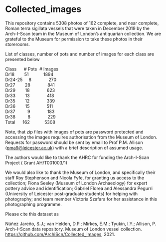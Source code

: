 # Collected_images

This repository contains 5308 photos of 162 complete, and near complete, Roman terra sigillata vessels that were taken in December 2019 by the Arch-I-Scan team in the Museum of London’s antiquarian collection. We are grateful to the Museum for permission to take these photos in their storerooms.

List of classes, number of pots and number of images for each class are presented below

Class&nbsp;&nbsp;&nbsp;&nbsp;&nbsp;&nbsp;# Pots&nbsp;&nbsp;# Images <br>
Dr18&nbsp;&nbsp;&nbsp;&nbsp;&nbsp;&nbsp;&nbsp;&nbsp;51&nbsp;&nbsp;&nbsp;&nbsp;&nbsp;&nbsp;&nbsp;&nbsp;&nbsp;&nbsp;&nbsp;&nbsp;1894<br>
Dr24-25&nbsp;&nbsp;&nbsp;&nbsp;&nbsp;8&nbsp;&nbsp;&nbsp;&nbsp;&nbsp;&nbsp;&nbsp;&nbsp;&nbsp;&nbsp;&nbsp;&nbsp;&nbsp;&nbsp;270<br>
Dr27&nbsp;&nbsp;&nbsp;&nbsp;&nbsp;&nbsp;&nbsp;&nbsp;28&nbsp;&nbsp;&nbsp;&nbsp;&nbsp;&nbsp;&nbsp;&nbsp;&nbsp;&nbsp;&nbsp;&nbsp;&nbsp;&nbsp;841<br>
Dr29&nbsp;&nbsp;&nbsp;&nbsp;&nbsp;&nbsp;&nbsp;&nbsp;18&nbsp;&nbsp;&nbsp;&nbsp;&nbsp;&nbsp;&nbsp;&nbsp;&nbsp;&nbsp;&nbsp;&nbsp;&nbsp;&nbsp;623<br>
Dr33&nbsp;&nbsp;&nbsp;&nbsp;&nbsp;&nbsp;&nbsp;&nbsp;13&nbsp;&nbsp;&nbsp;&nbsp;&nbsp;&nbsp;&nbsp;&nbsp;&nbsp;&nbsp;&nbsp;&nbsp;&nbsp;&nbsp;418<br>
Dr35&nbsp;&nbsp;&nbsp;&nbsp;&nbsp;&nbsp;&nbsp;&nbsp;12&nbsp;&nbsp;&nbsp;&nbsp;&nbsp;&nbsp;&nbsp;&nbsp;&nbsp;&nbsp;&nbsp;&nbsp;&nbsp;&nbsp;339<br>
Dr36&nbsp;&nbsp;&nbsp;&nbsp;&nbsp;&nbsp;&nbsp;&nbsp;15&nbsp;&nbsp;&nbsp;&nbsp;&nbsp;&nbsp;&nbsp;&nbsp;&nbsp;&nbsp;&nbsp;&nbsp;&nbsp;&nbsp;511<br>
Dr37&nbsp;&nbsp;&nbsp;&nbsp;&nbsp;&nbsp;&nbsp;&nbsp;&nbsp;&nbsp;9&nbsp;&nbsp;&nbsp;&nbsp;&nbsp;&nbsp;&nbsp;&nbsp;&nbsp;&nbsp;&nbsp;&nbsp;&nbsp;&nbsp;183<br>
Dr38&nbsp;&nbsp;&nbsp;&nbsp;&nbsp;&nbsp;&nbsp;&nbsp;&nbsp;&nbsp;8&nbsp;&nbsp;&nbsp;&nbsp;&nbsp;&nbsp;&nbsp;&nbsp;&nbsp;&nbsp;&nbsp;&nbsp;&nbsp;&nbsp;229<br>
Total&nbsp;&nbsp;&nbsp;&nbsp;&nbsp;&nbsp;162&nbsp;&nbsp;&nbsp;&nbsp;&nbsp;&nbsp;&nbsp;&nbsp;&nbsp;&nbsp;&nbsp;&nbsp;5308<br>

Note, that zip files with images of pots are password protected and accessing the images requires authorisation from the Museum of London. Requests for password should be sent by email to Prof P.M. Allison (pma9@leicester.ac.uk) with a brief description of assumed usage.

The authors would like to thank the AHRC for funding the Arch-I-Scan Project ( Grant AH/T001003/1)

We would also like to thank the Museum of London, and specifically their staff Roy Stephenson and Nicola Fyfe, for granting us access to the collection; Fiona Seeley (Museum of London Archaeology) for expert pottery advice and identification; Gabriel Florea and Alessandra Pegurri (University of Leicester post-graduate students) for helping with photography; and team member Victoria Szafara for her assistance in this photographing programme.

Please cite this dataset as

Núñez Jareño, S.J.; van Helden, D.P.; Mirkes, E.M.; Tyukin, I.Y.; Allison, P. Arch-I-Scan data repository. Museum of London vessel collection. https://github.com/ArchiScn/Collected_images, 2021.
